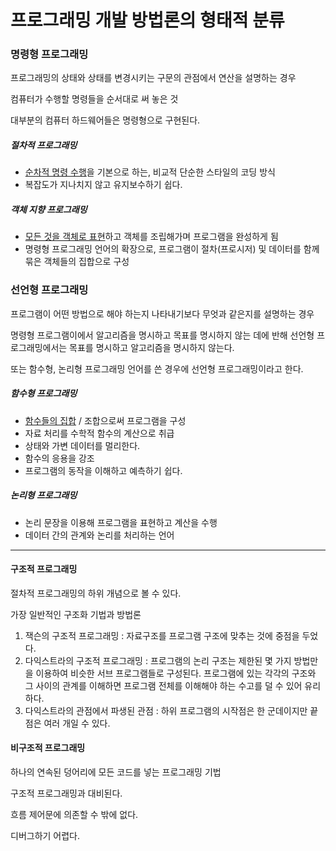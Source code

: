 # 프로그래밍 개발 방법론의 형태적 분류

### 명령형 프로그래밍

프로그래밍의 상태와 상태를 변경시키는 구문의 관점에서 연산을 설명하는 경우

컴퓨터가 수행할 명령들을 순서대로 써 놓은 것

대부분의 컴퓨터 하드웨어들은 명령형으로 구현된다.

##### 절차적 프로그래밍

- <u>순차적 명령 수행</u>을 기본으로 하는, 비교적 단순한 스타일의 코딩 방식
- 복잡도가 지나치지 않고 유지보수하기 쉽다.

##### 객체 지향 프로그래밍

- <u>모든 것을 객체로 표현</u>하고 객체를 조립해가며 프로그램을 완성하게 됨
- 명령형 프로그래밍 언어의 확장으로, 프로그램이 절차(프로시저) 및 데이터를 함께 묶은 객체들의 집합으로 구성

### 선언형 프로그래밍

프로그램이 어떤 방법으로 해야 하는지 나타내기보다 무엇과 같은지를 설명하는 경우

명령형 프로그램이에서 알고리즘을 명시하고 목표를 명시하지 않는 데에 반해 선언형 프로그래밍에서는 목표를 명시하고 알고리즘을 명시하지 않는다.

또는 함수형, 논리형 프로그래밍 언어를 쓴 경우에 선언형 프로그래밍이라고 한다.

##### 함수형 프로그래밍 

- <u>함수들의 집합</u> / 조합으로써 프로그램을 구성
- 자료 처리를 수학적 함수의 계산으로 취급
- 상태와 가변 데이터를 멀리한다.
- 함수의 응용을 강조
- 프로그램의 동작을 이해하고 예측하기 쉽다.

##### 논리형 프로그래밍 

- 논리 문장을 이용해 프로그램을 표현하고 계산을 수행
- 데이터 간의 관계와 논리를 처리하는 언어 

<hr>

#### 구조적 프로그래밍

절차적 프로그래밍의 하위 개념으로 볼 수 있다.

가장 일반적인 구조화 기법과 방법론

1. 잭슨의 구조적 프로그래밍 : 자료구조를 프로그램 구조에 맞추는 것에 중점을 두었다.
2. 다익스트라의 구조적 프로그래밍 : 프로그램의 논리 구조는 제한된 몇 가지 방법만을 이용하여 비슷한 서브 프로그램들로 구성된다. 프로그램에 있는 각각의 구조와 그 사이의 관계를 이해하면 프로그램 전체를 이해해야 하는 수고를 덜 수 있어 유리하다.
3. 다익스트라의 관점에서 파생된 관점 : 하위 프로그램의 시작점은 한 군데이지만 끝점은 여러 개일 수 있다.

#### 비구조적 프로그래밍

하나의 연속된 덩어리에 모든 코드를 넣는 프로그래밍 기법

구조적 프로그래밍과 대비된다.

흐름 제어문에 의존할 수 밖에 없다.

디버그하기 어렵다.